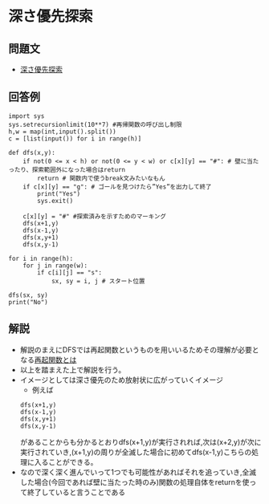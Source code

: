 # 深さ優先探索 
## 問題文
- [深さ優先探索 ](https://atcoder.jp/contests/atc001/tasks/dfs_a)
## 回答例
```
import sys
sys.setrecursionlimit(10**7) #再帰関数の呼び出し制限
h,w = map(int,input().split())
c = [list(input()) for i in range(h)]

def dfs(x,y):
    if not(0 <= x < h) or not(0 <= y < w) or c[x][y] == "#": # 壁に当たったり、探索範囲外になった場合はreturn
        return # 関数内で使うbreak文みたいなもん
    if c[x][y] == "g": # ゴールを見つけたら”Yes”を出力して終了
        print("Yes")
        sys.exit()
        
    c[x][y] = "#" #探索済みを示すためのマーキング
    dfs(x+1,y)
    dfs(x-1,y)
    dfs(x,y+1)
    dfs(x,y-1)

for i in range(h):
    for j in range(w):
        if c[i][j] == "s":
            sx, sy = i, j # スタート位置
            
dfs(sx, sy)
print("No")
```
## 解説
- 解説のまえにDFSでは再起関数というものを用いいるためその理解が必要となる[再起関数とは](saiki.md)
- 以上を踏まえた上で解説を行う。
- イメージとしては深さ優先のため放射状に広がっていくイメージ
    - 例えば
    ```
    dfs(x+1,y)
    dfs(x-1,y)
    dfs(x,y+1)
    dfs(x,y-1)
    ```
    があることからも分かるとおりdfs(x+1,y)が実行されれば,次は(x+2,y)が次に実行されていき,(x+1,y)の周りが全滅した場合に初めてdfs(x-1,y)こちらの処理に入ることができる。
- なので深く深く進んでいって1つでも可能性があればそれを追っていき,全滅した場合(今回であれば壁に当たった時のみ)関数の処理自体をreturnを使って終了していると言うことである